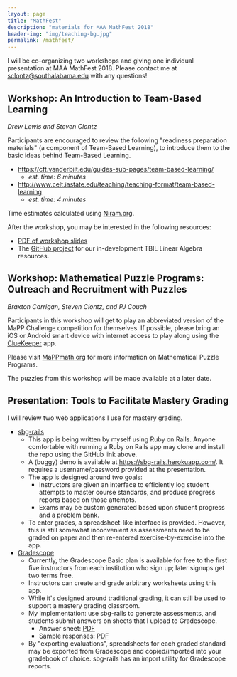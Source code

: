 ```yaml
---
layout: page
title: "MathFest"
description: "materials for MAA MathFest 2018"
header-img: "img/teaching-bg.jpg"
permalink: /mathfest/
---
```


I will be co-organizing two workshops and giving
one individual presentation at MAA MathFest 2018.
Please contact me at <sclontz@southalabama.edu> with any questions!

## Workshop: An Introduction to Team-Based Learning

*Drew Lewis and Steven Clontz*

Participants are encouraged to review the following "readiness preparation materials" 
(a component of Team-Based Learning), to introduce them to the basic
ideas behind Team-Based Learning.

- <https://cft.vanderbilt.edu/guides-sub-pages/team-based-learning/>
  - *est. time: 6 minutes*
- <http://www.celt.iastate.edu/teaching/teaching-format/team-based-learning>
  - *est. time: 4 minutes*

Time estimates calculated using [Niram.org](http://niram.org/read/).

After the workshop, you may be interested in the following resources:

- [PDF of workshop slides](/img/20180802/tbl-mathfest.pdf)
- The [GitHub project](https://github.com/StevenClontz/tbil-la) for our
  in-development
  TBIL Linear Algebra resources.

## Workshop: Mathematical Puzzle Programs: Outreach and Recruitment with Puzzles

*Braxton Carrigan, Steven Clontz, and PJ Couch*

Participants in this workshop will get to play an abbreviated version of the
MaPP Challenge competition for themselves. If possible, please bring
an iOS or Android smart device with internet access to play along using
the [ClueKeeper](http://cluekeeper.com) app.

Please visit [MaPPmath.org](http://mappmath.org) for more information
on Mathematical Puzzle Programs.

The puzzles from this workshop will be made available at a later date.

## Presentation: Tools to Facilitate Mastery Grading 

I will review two web applications I use for mastery grading.

- [sbg-rails](https://github.com/stevenclontz/sbg-rails/)
  - This app is being written by myself using Ruby on Rails. Anyone comfortable
    with running a Ruby on Rails app may clone and install the repo
    using the GitHub link above.
  - A (buggy) demo is available at <https://sbg-rails.herokuapp.com/>.
    It requires a username/password provided at the presentation.
  - The app is designed around two goals:
    - Instructors are given an interface to efficiently log student attempts to
      master course standards, and produce progress reports based on those attempts.
    - Exams may be custom generated based upon student progress and a problem bank.
  - To enter grades, a spreadsheet-like interface is provided. However, this is
    still somewhat inconvenient as assessments need to be graded on paper
    and then re-entered exercise-by-exercise into the app.
- [Gradescope](https://gradescope.com/)
  - Currently, the Gradescope Basic plan is available for free to the first five instructors
    from each institution who sign up; later signups get two terms free.
  - Instructors can create and grade arbitrary worksheets using this app.
  - While it's designed around traditional grading, it can still be used
    to support a mastery grading classroom.
  - My implementation: use sbg-rails to generate assessments, and students submit
    answers on sheets that I upload to Gradescope.
    - Answer sheet: [PDF](/img/20180731/answer-template.pdf)
    - Sample responses: [PDF](/img/20180731/sample-solutions.pdf)
  - By "exporting evaluations", spreadsheets for each graded standard may be exported from
    Gradescope and copied/imported into your gradebook of choice. sbg-rails has
    an import utility for Gradescope reports.
